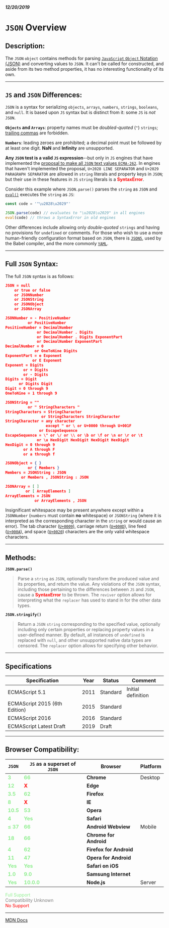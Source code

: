 ##### 12/20/2019
# `JSON` Overview
## Description:
The `JSON` `object` contains methods for parsing [`JavaScript` `Object` Notation (JSON)](https://www.json.org/json-en.html) and converting values to `JSON`. It can't be called for constructed, and aside from its two method properties, it has no interesting functionality of its own.

---

## `JS` and `JSON` Differences:
`JSON` is a syntax for serializing `objects`, `arrays`, `numbers`, `strings`, `booleans`, and `null`.  It is based upon `JS` syntax but is distinct from it:  some `JS` is _not_ `JSON`.

**`Objects` and `Arrays`**: property names must be _doubled-quoted_ (`"`) `strings`; [trailing commas](https://developer.mozilla.org/en-US/docs/Web/JavaScript/Reference/Trailing_commas) are forbidden.

**`Numbers`**: leading zeroes are prohibited; a decimal point must be followed by at least one digit.  **NaN** and **Infinity** are unsupported.

**Any `JSON` test is a valid `JS` expression**--but only in `JS` engines that have implemented the [proposal to make all `JSON` text values `ECMA-262`](https://github.com/tc39/proposal-json-superset).  In engines that haven't implemented the proposal, `U+2028 LINE SEPARATOR` and `U+2029 PARAGRAPH SEPARATOR` are allowed in `string` literals and property keys in `JSON`; but their use in these features in `JS` `string` literals is a <span style="color: red">**SyntaxError**</span>.

Consider this example where `JSON.parse()` parses the `string` as `JSON` and [`eval()`](https://developer.mozilla.org/en-US/docs/Web/JavaScript/Reference/Global_Objects/eval) executes the `string` as `JS`:

```js
const code = '"\u2028\u2029"'

JSON.parse(code) // evaluates to "\u2028\u2029" in all engines
eval(code) // throws a SyntaxError in old engines
```

Other differences include allowing only _double-quoted_ `strings` and having no provisions for `undefined` or comments.  For those who wish to use a more human-friendly configuration format based on `JSON`, there is [`JSON5`](https://json5.org/), used by the Babel compiler, and the more commonly [`YAML`](https://en.wikipedia.org/wiki/YAML).

---

## Full `JSON` Syntax:
The full `JSON` syntax is as follows:

```json
JSON = null
    or true or false
    or JSONNumber
    or JSONString
    or JSONObject
    or JSONArray

JSONNumber = - PositiveNumber
          or PositiveNumber
PositiveNumber = DecimalNumber
              or DecimalNumber . Digits
              or DecimalNumber . Digits ExponentPart
              or DecimalNumber ExponentPart
DecimalNumber = 0
             or OneToNine Digits
ExponentPart = e Exponent
            or E Exponent
Exponent = Digits
        or + Digits
        or - Digits
Digits = Digit
      or Digits Digit
Digit = 0 through 9
OneToNine = 1 through 9

JSONString = ""
          or " StringCharacters "
StringCharacters = StringCharacter
                or StringCharacters StringCharacter
StringCharacter = any character
                  except " or \ or U+0000 through U+001F
               or EscapeSequence
EscapeSequence = \" or \/ or \\ or \b or \f or \n or \r or \t
              or \u HexDigit HexDigit HexDigit HexDigit
HexDigit = 0 through 9
        or A through F
        or a through f

JSONObject = { }
          or { Members }
Members = JSONString : JSON
       or Members , JSONString : JSON

JSONArray = [ ]
         or [ ArrayElements ]
ArrayElements = JSON
             or ArrayElements , JSON
```

Insignificant whitespace may be present anywhere except within a `JSONNumber` (`numbers` must contain **no** whitespace) or `JSONString` (where it is interpreted as the corresponding character in the `string` or would cause an error).  The tab character ([`U+0009`](https://unicode-table.com/en/0009/)), carriage return ([`U+000D`](https://unicode-table.com/en/000D/)), line feed ([`U+000A`](https://unicode-table.com/en/000A/)), and space ([`U+0020`](https://unicode-table.com/en/0020/)) characters are the only valid whitespace characters.

---

## Methods: 
**`JSON.parse()`**
  > Parse a `string` as `JSON`, optionally transform the produced value and its properties, and return the value.  Any violations of the `JSON` syntax, including those pertaining to the differences between `JS` and `JSON`, cause a <span style="color: red">**SyntaxError**</span> to be thrown.  The `reviver` option allows for interpreting what the `replacer` has used to stand in for the other data types.

**`JSON.stringify()`**
  > Return a `JSON` `string` corresponding to the specified value, optionally including only certain properties or replacing property values in a user-defined manner.  By default, all instances of `undefined` is replaced with `null`, and other unsupported native data types are censored.  The `replacer` option allows for specifying other behavior.

---

## Specifications
| Specification | Year | Status | Comment |
|---|---|---|---|
| ECMAScript 5.1 | 2011 | Standard | Initial definition |
| ECMAScript 2015 (6th Edition) | 2015 | Standard |  |
| ECMAScript 2016 | 2016 | Standard |  |
| ECMAScript Latest Draft | 2019 | Draft |  |


---

## Browser Compatibility:
| `JSON` | `JS` as a superset of `JSON` | Browser | Platform |
|---|---|---|---|
| <span style="color: lightgreen">**3**</span> | <span style="color: lightgreen">**66**</span> | **Chrome** | Desktop | 
| <span style="color: lightgreen">**12**</span> | <span style="color: red">**X**</span> | **Edge** || 
| <span style="color: lightgreen">**3.5**</span> | <span style="color: lightgreen">**62**</span> | **Firefox** || 
| <span style="color: lightgreen">**8**</span> | <span style="color: red">**X**</span> | **IE** || 
| <span style="color: lightgreen">**10.5**</span> | <span style="color: lightgreen">**53**</span> | **Opera** || 
| <span style="color: lightgreen">**4**</span> | <span style="color: lightgreen">**Yes**</span> | **Safari** || 
| <span style="color: lightgreen">**≤ 37**</span> | <span style="color: lightgreen">**66**</span> | **Android Webview** | Mobile | 
| <span style="color: lightgreen">**18**</span> | <span style="color: lightgreen">**66**</span> | **Chrome for Android** || 
| <span style="color: lightgreen">**4**</span> | <span style="color: lightgreen">**62**</span> | **Firefox for Android** || 
| <span style="color: lightgreen">**11**</span> | <span style="color: lightgreen">**47**</span> | **Opera for Android** || 
| <span style="color: lightgreen">**Yes**</span> | <span style="color: lightgreen">**Yes**</span> | **Safari on iOS** || 
| <span style="color: lightgreen">**1.0**</span> | <span style="color: lightgreen">**9.0**</span> | **Samsung Internet** || 
| <span style="color: lightgreen">**Yes**</span> | <span style="color: lightgreen">**10.0.0**</span> | **Node.js** | Server | 

<span style="color: lightgreen">Full Support</span>  
<span style="color: grey">Compatibility Unknown</span>  
<span style="color: red">No Support</span>

---

[MDN Docs](https://developer.mozilla.org/en-US/docs/Web/JavaScript/Reference/Global_Objects/JSON)